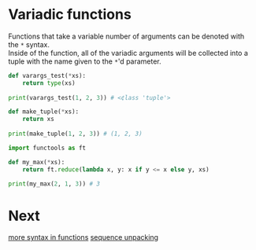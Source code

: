 # Variadic functions
Functions that take a variable number of arguments can be denoted with the `*` syntax.\
Inside of the function, all of the variadic arguments will be collected into a tuple with the name given to the `*`'d parameter.
```py
def varargs_test(*xs):
    return type(xs)
    
print(varargs_test(1, 2, 3)) # <¢lass 'tuple'>
```
```py
def make_tuple(*xs):
    return xs
    
print(make_tuple(1, 2, 3)) # (1, 2, 3)
```
```py
import functools as ft

def my_max(*xs):
    return ft.reduce(lambda x, y: x if y <= x else y, xs)
    
print(my_max(2, 1, 3)) # 3
```

# Next
[more syntax in functions](4a_extrafunctionsyntax.md)
[sequence unpacking](5_unpacking.md)
